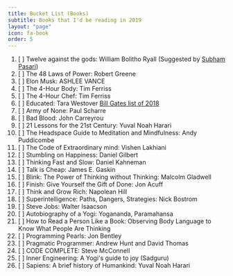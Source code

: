 ```yaml
---
title: Bucket List (Books)
subtitle: Books that I'd be reading in 2019
layout: "page"
icon: fa-book
order: 5
---
```



1. [ ] Twelve against the gods: William Bolitho Ryall (Suggested by [Subham Pasari](https://www.facebook.com/36.subham))
2. [ ] The 48 Laws of Power: Robert Greene
3. [ ] Elon Musk: ASHLEE VANCE
4. [ ] The 4-Hour Body: Tim Ferriss
5. [ ] The 4-Hour Chef: Tim Ferriss
6. [ ] Educated: Tara Westover [Bill Gates list of 2018](https://www.gatesnotes.com/About-Bill-Gates/Best-Books-2018)
7. [ ] Army of None: Paul Scharre
8. [ ] Bad Blood: John Carreyrou
9. [ ] 21 Lessons for the 21st Century: Yuval Noah Harari
10. [ ] The Headspace Guide to Meditation and Mindfulness: Andy Puddicombe
11. [ ] The Code of Extraordinary mind: Vishen Lakhiani
12. [ ] Stumbling on Happiness: Daniel Gilbert
13. [ ] Thinking Fast and Slow: Daniel Kahneman
14. [ ] Talk is Cheap: James E. Gaskin
15. [ ] Blink: The Power of Thinking without Thinking: Malcolm Gladwell
16. [ ] Finish: Give Yourself the Gift of Done: Jon Acuff
17. [ ] Think and Grow Rich: Napolean Hill
18. [ ] Superintelligence: Paths, Dangers, Strategies: Nick Bostrom
19. [ ] Steve Jobs: Walter Isaacson
20. [ ] Autobiography of a Yogi: Yogananda, Paramahansa
21. [ ] How to Read a Person Like a Book: Observing Body Language to Know What People Are Thinking
22. [ ] Programming Pearls: Jon Bentley
23. [ ] Pragmatic Programmer: Andrew Hunt and David Thomas
24. [ ] CODE COMPLETE: Steve McConnell
25. [ ] Inner Engineering: A Yogi's guide to joy (Sadguru)
26. [ ] Sapiens: A brief history of Humankind: Yuval Noah Harari